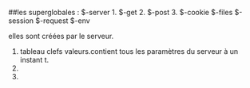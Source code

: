 ##les superglobales :
$-server 1.
$-get 2.
$-post 3.
$-cookie
$-files
$-session
$-request
$-env

elles sont créées par le serveur.

1. tableau clefs valeurs.contient tous les paramètres du serveur à un instant t.
2.
3.
